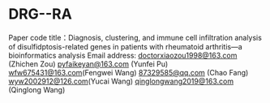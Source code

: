 # DRG--RA
Paper code
title：Diagnosis, clustering, and immune cell infiltration analysis of disulfidptosis-related genes in patients with rheumatoid arthritis—a bioinformatics analysis
Email address: doctorxiaozou1998@163.com (Zhichen Zou)
            pyfaikeyan@163.com (Yunfei Pu)
            wfw675431@163.com(Fengwei Wang)
            87329585@qq.com (Chao Fang)
            wyw2002912@126.com(Yucai Wang)
            qinglongwang2019@163.com (Qinglong Wang)
